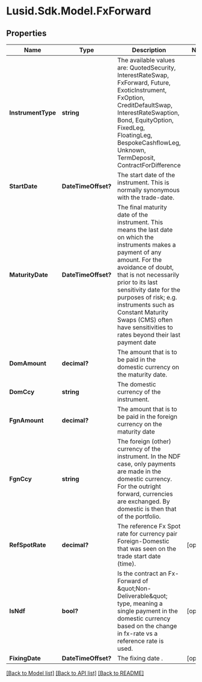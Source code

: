 
# Lusid.Sdk.Model.FxForward

## Properties

Name | Type | Description | Notes
------------ | ------------- | ------------- | -------------
**InstrumentType** | **string** | The available values are: QuotedSecurity, InterestRateSwap, FxForward, Future, ExoticInstrument, FxOption, CreditDefaultSwap, InterestRateSwaption, Bond, EquityOption, FixedLeg, FloatingLeg, BespokeCashflowLeg, Unknown, TermDeposit, ContractForDifference | 
**StartDate** | **DateTimeOffset?** | The start date of the instrument. This is normally synonymous with the trade-date. | 
**MaturityDate** | **DateTimeOffset?** | The final maturity date of the instrument. This means the last date on which the instruments makes a payment of any amount.              For the avoidance of doubt, that is not necessarily prior to its last sensitivity date for the purposes of risk; e.g. instruments such as              Constant Maturity Swaps (CMS) often have sensitivities to rates beyond their last payment date | 
**DomAmount** | **decimal?** | The amount that is to be paid in the domestic currency on the maturity date. | 
**DomCcy** | **string** | The domestic currency of the instrument. | 
**FgnAmount** | **decimal?** | The amount that is to be paid in the foreign currency on the maturity date | 
**FgnCcy** | **string** | The foreign (other) currency of the instrument. In the NDF case, only payments are made in the domestic currency.              For the outright forward, currencies are exchanged. By domestic is then that of the portfolio. | 
**RefSpotRate** | **decimal?** | The reference Fx Spot rate for currency pair Foreign-Domestic that was seen on the trade start date (time). | [optional] 
**IsNdf** | **bool?** | Is the contract an Fx-Forward of \&quot;Non-Deliverable\&quot; type, meaning a single payment in the domestic currency based on the change in fx-rate vs              a reference rate is used. | [optional] 
**FixingDate** | **DateTimeOffset?** | The fixing date . | [optional] 

[[Back to Model list]](../README.md#documentation-for-models)
[[Back to API list]](../README.md#documentation-for-api-endpoints)
[[Back to README]](../README.md)


